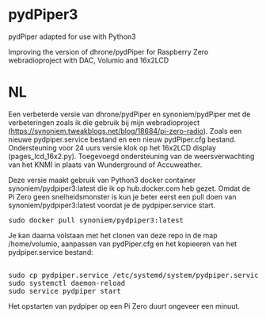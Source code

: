 # pydPiper3
pydPiper adapted for use with Python3

Improving the version of dhrone/pydPiper for Raspberry Zero webradioproject with DAC, Volumio and 16x2LCD

# NL
Een verbeterde versie van dhrone/pydPiper en synoniem/pydPiper met de verbeteringen zoals ik die gebruik bij mijn webradioproject (https://synoniem.tweakblogs.net/blog/18684/pi-zero-radio). Zoals een nieuwe pydpiper.service bestand en een nieuw pydPiper.cfg bestand. Ondersteuning voor 24 uurs versie klok op het 16x2LCD display (pages_lcd_16x2.py). Toegevoegd ondersteuning van de weersverwachting van het KNMI in plaats van  Wunderground of Accuweather.

Deze versie maakt gebruik van Python3 docker container synoniem/pydpiper3:latest die ik op hub.docker.com heb gezet. Omdat de Pi Zero geen snelheidsmonster is kun je beter eerst een pull doen van synoniem/pydpiper3:latest voordat je de pydpiper.service start.
<pre>
sudo docker pull synoniem/pydpiper3:latest
</pre>

Je kan daarna volstaan met het clonen van deze repo in de map /home/volumio, aanpassen van pydPiper.cfg en het kopieeren van het pydpiper.service bestand:

<pre> 
sudo cp pydpiper.service /etc/systemd/system/pydpiper.service
sudo systemctl daemon-reload
sudo service pydpiper start
</pre>
Het opstarten van pydpiper op een Pi Zero duurt ongeveer een minuut.


